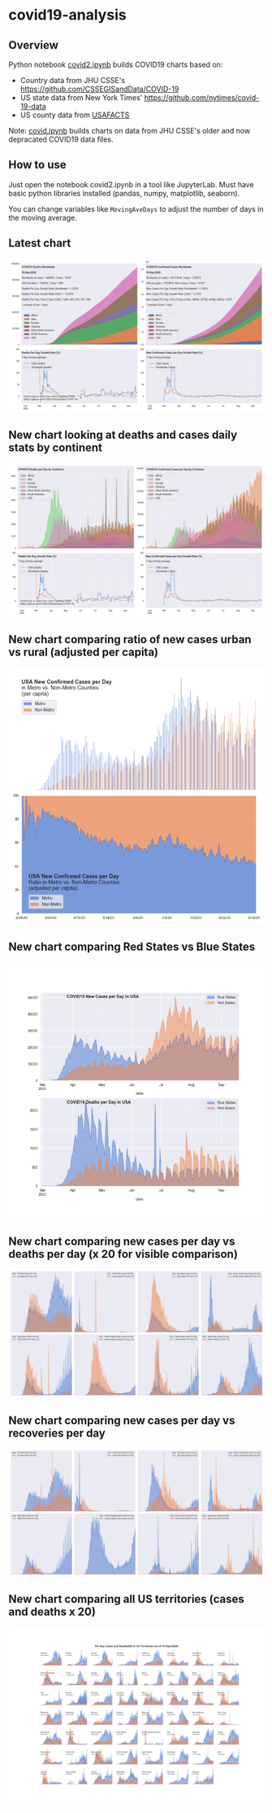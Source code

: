 # covid19-analysis

## Overview
Python notebook [covid2.ipynb](https://github.com/danlaw/covid19-analysis/blob/master/covid2.ipynb) builds COVID19 charts based on:
* Country data from JHU CSSE's https://github.com/CSSEGISandData/COVID-19
* US state data from New York Times' https://github.com/nytimes/covid-19-data
* US county data from [USAFACTS](https://usafacts.org/visualizations/coronavirus-covid-19-spread-map/)

Note: [covid.ipynb](https://github.com/danlaw/covid19-analysis/blob/master/covid.ipynb) builds charts on data from JHU CSSE's older and now depracated COVID19 data files.

## How to use
Just open the notebook covid2.ipynb in a tool like JupyterLab. Must have basic python libraries installed (pandas, numpy, matplotlib, seaborn).

You can change variables like ``MovingAveDays`` to adjust the number of days in the moving average.

## Latest chart
![Latest chart](charts/20200919-covid19-chart.png)

## New chart looking at deaths and cases daily stats by continent
![Comparison chart](charts/20200919-covid19-chart-perday.png)

## New chart comparing ratio of new cases urban vs rural (adjusted per capita)
![Urban rural per capita chart](charts/20200919-US-counties-urban-vs-rural-per-capita.png)

## New chart comparing Red States vs Blue States
![Red vs Blue chart](charts/20200919-compare-daily-red-vs-blue-states.png)

## New chart comparing new cases per day vs deaths per day (x 20 for visible comparison)
![Comparison chart](charts/20200919-comparison-chart.png)

## New chart comparing new cases per day vs recoveries per day
![Recovery chart](charts/20200919-comparison-recovery-chart.png)

## New chart comparing all US territories (cases and deaths x 20)
![Territories chart](charts/20200919-compare-US-territories.png)

